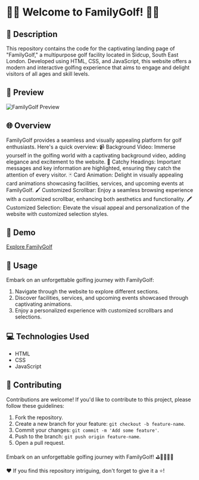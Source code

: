 # 🏌️‍♂️ Welcome to FamilyGolf! 🏌️‍♀️

## 📜 Description

This repository contains the code for the captivating landing page of "FamilyGolf," a multipurpose golf facility located in Sidcup, South East London. Developed using HTML, CSS, and JavaScript, this website offers a modern and interactive golfing experience that aims to engage and delight visitors of all ages and skill levels.

## 👀 Preview
![FamilyGolf Preview](https://github.com/LearnerAnuja/FamilyGolf/assets/96904529/79e6bc49-993d-4d35-b734-9a29fb0d5f07)

## 🌐 Overview

FamilyGolf provides a seamless and visually appealing platform for golf enthusiasts. Here's a quick overview:
📹 Background Video: Immerse yourself in the golfing world with a captivating background video, adding elegance and excitement to the website.
🎯 Catchy Headings: Important messages and key information are highlighted, ensuring they catch the attention of every visitor.
🃏 Card Animation: Delight in visually appealing card animations showcasing facilities, services, and upcoming events at FamilyGolf.
🖌️ Customized Scrollbar: Enjoy a seamless browsing experience with a customized scrollbar, enhancing both aesthetics and functionality.
🖍️ Customized Selection: Elevate the visual appeal and personalization of the website with customized selection styles.

## 📸 Demo

[Explore FamilyGolf](https://github.com/LearnerAnuja/FamilyGolf/assets/96904529/79e6bc49-993d-4d35-b734-9a29fb0d5f07)

## 🚀 Usage

Embark on an unforgettable golfing journey with FamilyGolf:

1. Navigate through the website to explore different sections.
2. Discover facilities, services, and upcoming events showcased through captivating animations.
3. Enjoy a personalized experience with customized scrollbars and selections.

## 💻 Technologies Used

- HTML
- CSS
- JavaScript

## 🤝 Contributing

Contributions are welcome! If you'd like to contribute to this project, please follow these guidelines:

1. Fork the repository.
2. Create a new branch for your feature: `git checkout -b feature-name`.
3. Commit your changes: `git commit -m 'Add some feature'`.
4. Push to the branch: `git push origin feature-name`.
5. Open a pull request.

Embark on an unforgettable golfing journey with FamilyGolf! ⛳️🏌️‍♂️🏌️‍♀️

❤️ If you find this repository intriguing, don't forget to give it a ⭐️!
